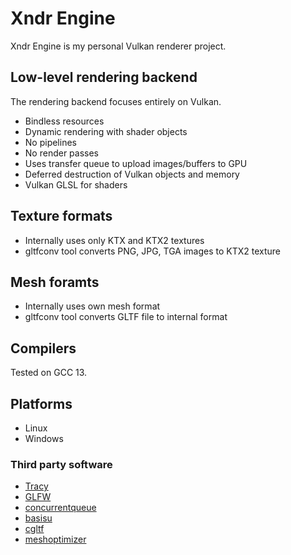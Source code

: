 # Xndr Engine

Xndr Engine is my personal Vulkan renderer project.

## Low-level rendering backend

The rendering backend focuses entirely on Vulkan.

- Bindless resources
- Dynamic rendering with shader objects
- No pipelines
- No render passes
- Uses transfer queue to upload images/buffers to GPU
- Deferred destruction of Vulkan objects and memory
- Vulkan GLSL for shaders

## Texture formats

- Internally uses only KTX and KTX2 textures
- gltfconv tool converts PNG, JPG, TGA images to KTX2 texture

## Mesh foramts

- Internally uses own mesh format
- gltfconv tool converts GLTF file to internal format

## Compilers

Tested on GCC 13.

## Platforms

- Linux
- Windows

### Third party software

- [Tracy](https://github.com/wolfpld/tracy.git)
- [GLFW](https://github.com/glfw/glfw.git)
- [concurrentqueue](https://github.com/cameron314/concurrentqueue)
- [basisu](https://github.com/BinomialLLC/basis_universal.git)
- [cgltf](https://github.com/jkuhlmann/cgltf.git)
- [meshoptimizer](https://github.com/zeux/meshoptimizer)